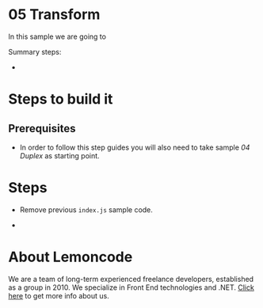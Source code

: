 # 05 Transform

In this sample we are going to

Summary steps:

-

# Steps to build it

## Prerequisites

- In order to follow this step guides you will also need to take sample _04 Duplex_ as starting point.

# Steps

- Remove previous `index.js` sample code.

-

# About Lemoncode

We are a team of long-term experienced freelance developers, established as a group in 2010.
We specialize in Front End technologies and .NET. [Click here](http://lemoncode.net/services/en/#en-home) to get more info about us.
